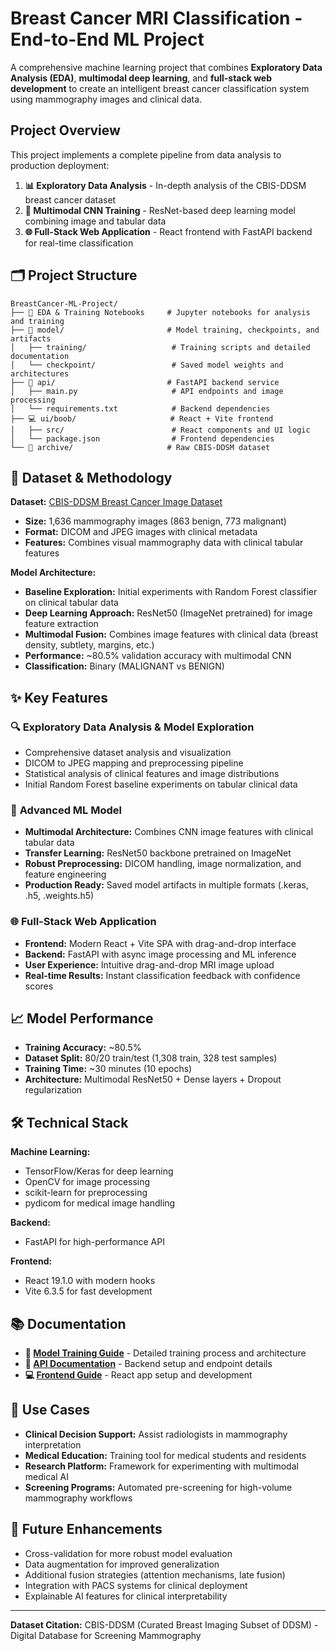 # Breast Cancer MRI Classification - End-to-End ML Project

A comprehensive machine learning project that combines **Exploratory Data Analysis (EDA)**, **multimodal deep learning**, and **full-stack web development** to create an intelligent breast cancer classification system using mammography images and clinical data.

## Project Overview

This project implements a complete pipeline from data analysis to production deployment:

1. **📊 Exploratory Data Analysis** - In-depth analysis of the CBIS-DDSM breast cancer dataset
2. **🧠 Multimodal CNN Training** - ResNet-based deep learning model combining image and tabular data  
3. **🌐 Full-Stack Web Application** - React frontend with FastAPI backend for real-time classification

## 🗂️ Project Structure

```
BreastCancer-ML-Project/
├── 📓 EDA & Training Notebooks     # Jupyter notebooks for analysis and training
├── 🤖 model/                       # Model training, checkpoints, and artifacts
│   ├── training/                   # Training scripts and detailed documentation
│   └── checkpoint/                 # Saved model weights and architectures
├── 🚀 api/                         # FastAPI backend service
│   ├── main.py                     # API endpoints and image processing
│   └── requirements.txt            # Backend dependencies
├── 💻 ui/boob/                     # React + Vite frontend
│   ├── src/                        # React components and UI logic
│   └── package.json                # Frontend dependencies
└── 📁 archive/                     # Raw CBIS-DDSM dataset
```

## 🔬 Dataset & Methodology

**Dataset:** [CBIS-DDSM Breast Cancer Image Dataset](https://www.kaggle.com/datasets/awsaf49/cbis-ddsm-breast-cancer-image-dataset/data)
- **Size:** 1,636 mammography images (863 benign, 773 malignant)
- **Format:** DICOM and JPEG images with clinical metadata
- **Features:** Combines visual mammography data with clinical tabular features

**Model Architecture:**
- **Baseline Exploration:** Initial experiments with Random Forest classifier on clinical tabular data
- **Deep Learning Approach:** ResNet50 (ImageNet pretrained) for image feature extraction
- **Multimodal Fusion:** Combines image features with clinical data (breast density, subtlety, margins, etc.)
- **Performance:** ~80.5% validation accuracy with multimodal CNN
- **Classification:** Binary (MALIGNANT vs BENIGN)

## ✨ Key Features

### 🔍 **Exploratory Data Analysis & Model Exploration**
- Comprehensive dataset analysis and visualization
- DICOM to JPEG mapping and preprocessing pipeline
- Statistical analysis of clinical features and image distributions
- Initial Random Forest baseline experiments on tabular clinical data

### 🧠 **Advanced ML Model**
- **Multimodal Architecture:** Combines CNN image features with clinical tabular data
- **Transfer Learning:** ResNet50 backbone pretrained on ImageNet
- **Robust Preprocessing:** DICOM handling, image normalization, and feature engineering
- **Production Ready:** Saved model artifacts in multiple formats (.keras, .h5, .weights.h5)

### 🌐 **Full-Stack Web Application**
- **Frontend:** Modern React + Vite SPA with drag-and-drop interface
- **Backend:** FastAPI with async image processing and ML inference
- **User Experience:** Intuitive drag-and-drop MRI image upload
- **Real-time Results:** Instant classification feedback with confidence scores

## 📈 Model Performance

- **Training Accuracy:** ~80.5%
- **Dataset Split:** 80/20 train/test (1,308 train, 328 test samples)
- **Training Time:** ~30 minutes (10 epochs)
- **Architecture:** Multimodal ResNet50 + Dense layers + Dropout regularization

## 🛠️ Technical Stack

**Machine Learning:**
- TensorFlow/Keras for deep learning
- OpenCV for image processing
- scikit-learn for preprocessing
- pydicom for medical image handling

**Backend:**
- FastAPI for high-performance API

**Frontend:**  
- React 19.1.0 with modern hooks
- Vite 6.3.5 for fast development

## 📚 Documentation

- **📖 [Model Training Guide](model/training/README.md)** - Detailed training process and architecture
- **🚀 [API Documentation](api/README.md)** - Backend setup and endpoint details  
- **💻 [Frontend Guide](ui/boob/README.md)** - React app setup and development

## 🎯 Use Cases

- **Clinical Decision Support:** Assist radiologists in mammography interpretation
- **Medical Education:** Training tool for medical students and residents
- **Research Platform:** Framework for experimenting with multimodal medical AI
- **Screening Programs:** Automated pre-screening for high-volume mammography workflows

## 🔮 Future Enhancements

- Cross-validation for more robust model evaluation
- Data augmentation for improved generalization
- Additional fusion strategies (attention mechanisms, late fusion)
- Integration with PACS systems for clinical deployment
- Explainable AI features for clinical interpretability

---

**Dataset Citation:** CBIS-DDSM (Curated Breast Imaging Subset of DDSM) - Digital Database for Screening Mammography
